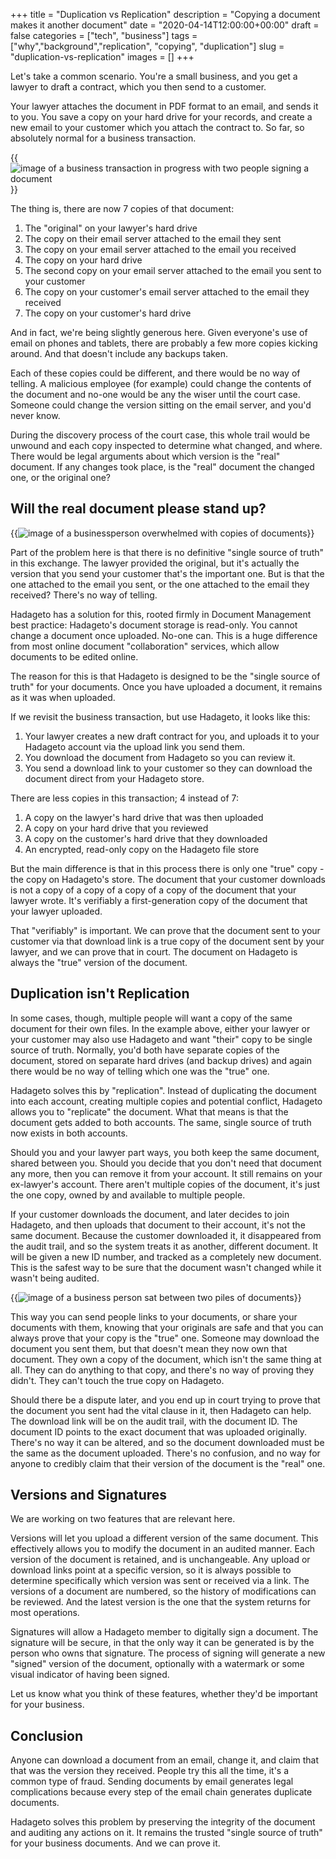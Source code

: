 ﻿+++
title = "Duplication vs Replication"
description = "Copying a document makes it another document"
date = "2020-04-14T12:00:00+00:00"
draft = false
categories = ["tech", "business"]
tags = ["why","background","replication", "copying", "duplication"]
slug = "duplication-vs-replication"
images = []
+++

Let's take a common scenario. You're a small business, and you get a lawyer to draft a contract, which you then send to a customer.

Your lawyer attaches the document in PDF format to an email, and sends it to you. You save a copy on your hard drive for your records, and create a new email to your customer which you attach the contract to. So far, so absolutely normal for a business transaction.

{{<img src="/signing.jpg" title="Normal business transactions involve communication of documents" caption="" alt="image of a business transaction in progress with two people signing a document">}}

The thing is, there are now 7 copies of that document:

1. The "original" on your lawyer's hard drive
2. The copy on their email server attached to the email they sent
3. The copy on your email server attached to the email you received
4. The copy on your hard drive
5. The second copy on your email server attached to the email you sent to your customer
6. The copy on your customer's email server attached to the email they received
7. The copy on your customer's hard drive

And in fact, we're being slightly generous here. Given everyone's use of email on phones and tablets, there are probably a few more copies kicking around. And that doesn't include any backups taken.

Each of these copies could be different, and there would be no way of telling. A malicious employee (for example) could change the contents of the document and no-one would be any the wiser until the court case. Someone could change the version sitting on the email server, and you'd never know. 

During the discovery process of the court case, this whole trail would be unwound and each copy inspected to determine what changed, and where. There would be legal arguments about which version is the "real" document. If any changes took place, is the "real" document the changed one, or the original one?

## Will the real document please stand up?

{{<img src="/paperwork-piles.png" title="If every transaction involves at least 7 copies, how many copies are there?" caption="and which one is the legally-admissable one?" alt="image of a businessperson overwhelmed with copies of documents">}}

Part of the problem here is that there is no definitive "single source of truth" in this exchange. The lawyer provided the original, but it's actually the version that you send your customer that's the important one. But is that the one attached to the email you sent, or the one attached to the email they received? There's no way of telling.

Hadageto has a solution for this, rooted firmly in Document Management best practice: Hadageto's document storage is read-only. You cannot change a document once uploaded. No-one can. This is a huge difference from most online document "collaboration" services, which allow documents to be edited online.

The reason for this is that Hadageto is designed to be the "single source of truth" for your documents. Once you have uploaded a document, it remains as it was when uploaded. 

If we revisit the business transaction, but use Hadageto, it looks like this:

1. Your lawyer creates a new draft contract for you, and uploads it to your Hadageto account via the upload link you send them.
2. You download the document from Hadageto so you can review it.
3. You send a download link to your customer so they can download the document direct from your Hadageto store.

There are less copies in this transaction; 4 instead of 7:

1. A copy on the lawyer's hard drive that was then uploaded
2. A copy on your hard drive that you reviewed
3. A copy on the customer's hard drive that they downloaded
4. An encrypted, read-only copy on the Hadageto file store

But the main difference is that in this process there is only one "true" copy - the copy on Hadageto's store. The document that your customer downloads is not a copy of a copy of a copy of a copy of the document that your lawyer wrote. It's verifiably a first-generation copy of the document that your lawyer uploaded.

That "verifiably" is important. We can prove that the document sent to your customer via that download link is a true copy of the document sent by your lawyer, and we can prove that in court. The document on Hadageto is always the "true" version of the document.

## Duplication isn't Replication

In some cases, though, multiple people will want a copy of the same document for their own files. In the example above, either your lawyer or your customer may also use Hadageto and want "their" copy to be single source of truth. Normally, you'd both have separate copies of the document, stored on separate hard drives (and backup drives) and again there would be no way of telling which one was the "true" one.

Hadageto solves this by "replication". Instead of duplicating the document into each account, creating multiple copies and potential conflict, Hadageto allows you to "replicate" the document. What that means is that the document gets added to both accounts. The same, single source of truth now exists in both accounts.

Should you and your lawyer part ways, you both keep the same document, shared between you. Should you decide that you don't need that document any more, then you can remove it from your account. It still remains on your ex-lawyer's account. There aren't multiple copies of the document, it's just the one copy, owned by and available to multiple people.

If your customer downloads the document, and later decides to join Hadageto, and then uploads that document to their account, it's not the same document. Because the customer downloaded it, it disappeared from the audit trail, and so the system treats it as another, different document. It will be given a new ID number, and tracked as a completely new document. This is the safest way to be sure that the document wasn't changed while it wasn't being audited.

{{<img src="/inbox_outbox.jpg" title="Duplication leads to many copies, replication leads to a single shared copy" caption="" alt="image of a business person sat between two piles of documents">}}

This way you can send people links to your documents, or share your documents with them, knowing that your originals are safe and that you can always prove that your copy is the "true" one. Someone may download the document you sent them, but that doesn't mean they now own that document. They own a copy of the document, which isn't the same thing at all. They can do anything to that copy, and there's no way of proving they didn't. They can't touch the true copy on Hadageto.

Should there be a dispute later, and you end up in court trying to prove that the document you sent had the vital clause in it, then Hadageto can help. The download link will be on the audit trail, with the document ID. The document ID points to the exact document that was uploaded originally. There's no way it can be altered, and so the document downloaded must be the same as the document uploaded. There's no confusion, and no way for anyone to credibly claim that their version of the document is the "real" one.

## Versions and Signatures

We are working on two features that are relevant here.

Versions will let you upload a different version of the same document. This effectively allows you to modify the document in an audited manner. Each version of the document is retained, and is unchangeable. Any upload or download links point at a specific version, so it is always possible to determine specifically which version was sent or received via a link. The versions of a document are numbered, so the history of modifications can be reviewed. And the latest version is the one that the system returns for most operations.

Signatures will allow a Hadageto member to digitally sign a document. The signature will be secure, in that the only way it can be generated is by the person who owns that signature. The process of signing will generate a new "signed" version of the document, optionally with a watermark or some visual indicator of having been signed.

Let us know what you think of these features, whether they'd be important for your business.

## Conclusion

Anyone can download a document from an email, change it, and claim that that was the version they received. People try this all the time, it's a common type of fraud. Sending documents by email generates legal complications because every step of the email chain generates duplicate documents. 

Hadageto solves this problem by preserving the integrity of the document and auditing any actions on it. It remains the trusted "single source of truth" for your business documents. And we can prove it.